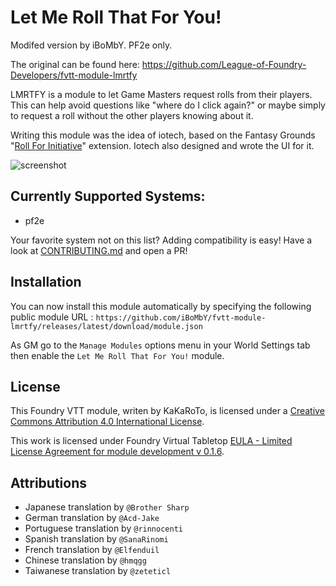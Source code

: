 # Let Me Roll That For You!

Modifed version by iBoMbY. PF2e only.

The original can be found here: https://github.com/League-of-Foundry-Developers/fvtt-module-lmrtfy

LMRTFY is a module to let Game Masters request rolls from their players. This can help avoid questions like "where do I click again?" or maybe simply to request a roll without the other players knowing about it.

Writing this module was the idea of iotech, based on the Fantasy Grounds "[Roll For Initiative](https://www.fantasygrounds.com/forums/showthread.php?45234)" extension. Iotech also designed and wrote the UI for it.

![screenshot](images/screenshot.png)

## Currently Supported Systems:
- pf2e

Your favorite system not on this list? Adding compatibility is easy! Have a look at [CONTRIBUTING.md](/CONTRIBUTING.md) and open a PR!

## Installation

You can now install this module automatically by specifying the following public module URL : `https://github.com/iBoMbY/fvtt-module-lmrtfy/releases/latest/download/module.json`

As GM go to the `Manage Modules` options menu in your World Settings tab then enable the `Let Me Roll That For You!` module.

## License
This Foundry VTT module, writen by KaKaRoTo, is licensed under a [Creative Commons Attribution 4.0 International License](http://creativecommons.org/licenses/by/4.0/).

This work is licensed under Foundry Virtual Tabletop [EULA - Limited License Agreement for module development v 0.1.6](http://foundryvtt.com/pages/license.html).

## Attributions

- Japanese translation by `@Brother Sharp`
- German translation by `@Acd-Jake`
- Portuguese translation by `@rinnocenti`
- Spanish translation by `@SanaRinomi`
- French translation by `@Elfenduil`
- Chinese translation by `@hmqgg`
- Taiwanese translation by `@zeteticl`
